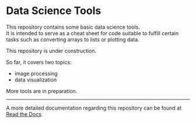 # Data Science Tools  

This repository contains some basic data science tools.  
It is intended to serve as a cheat sheet for code suitable to fulfill certain
tasks such as converting arrays to lists or plotting data.   

This repository is under construction.  

So far, it covers two topics:
- image processing
- data visualization

 More tools are in preparation.

---
A more detailed documentation regarding this repository can be found at [Read the Docs](https://data-science-tools-mh.readthedocs.io/en/latest/index.html).

